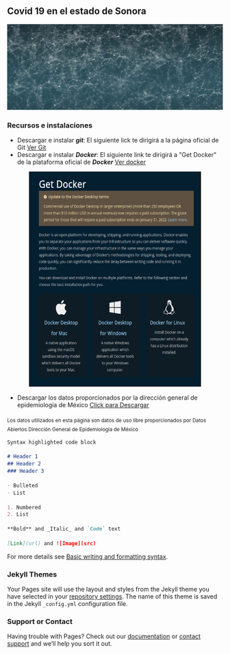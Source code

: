 ## Covid 19 en el estado de Sonora  

<p align="center">
<img src="https://github.com/JorgeCarrizales/MCD-Covid19/raw/main/images/network-g652d2fe49_1920.jpg" width="900" height="200"/>
</p>


### Recursos e instalaciones
- Descargar e instalar _**git**_: El siguiente lick te dirigirá a la página oficial de Git [Ver Git](https://git-scm.com/downloads)
- Descargar e instalar _**Docker**_: El siguiente link te dirigirá a "Get Docker" de la plataforma oficial de _**Docker**_ [Ver docker](https://docs.docker.com/get-docker/)
<p align="center">
<img src="https://github.com/JorgeCarrizales/MCD-Covid19/raw/main/images/DownloadDocker.png" width="400" height="500" border="1"/>
</p>

- Descargar los datos proporcionados por la dirección general de epidemiología de México [Click para Descargar](https://datosabiertos.salud.gob.mx/gobmx/salud/datos_abiertos/efe/datos_abiertos_efe.zip)

<sub>Los datos utilizados en esta página son datos de uso libre proporcionados por Datos Abiertos Dirección General de Epidemiología de México</sub>


```markdown
Syntax highlighted code block

# Header 1
## Header 2
### Header 3

- Bulleted
- List

1. Numbered
2. List

**Bold** and _Italic_ and `Code` text

[Link](url) and ![Image](src)
```

For more details see [Basic writing and formatting syntax](https://docs.github.com/en/github/writing-on-github/getting-started-with-writing-and-formatting-on-github/basic-writing-and-formatting-syntax).

### Jekyll Themes

Your Pages site will use the layout and styles from the Jekyll theme you have selected in your [repository settings](https://github.com/JorgeCarrizales/MCD_Covid19/settings/pages). The name of this theme is saved in the Jekyll `_config.yml` configuration file.

### Support or Contact

Having trouble with Pages? Check out our [documentation](https://docs.github.com/categories/github-pages-basics/) or [contact support](https://support.github.com/contact) and we’ll help you sort it out.
